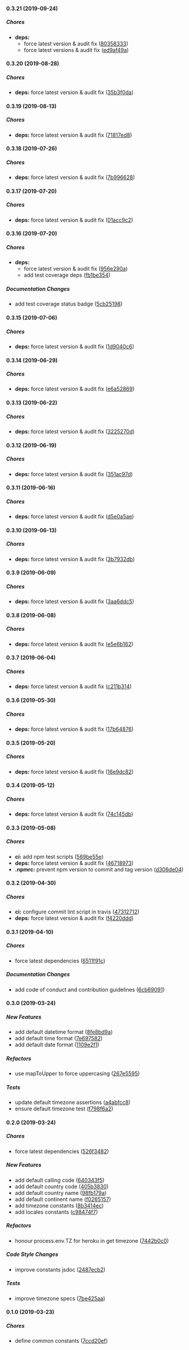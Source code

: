 #### 0.3.21 (2019-09-24)

##### Chores

* **deps:**
  *  force latest version & audit fix ([80358333](https://github.com/lykmapipo/constants/commit/80358333a8dfe4c5dbb09290beab6e1bccce6cb4))
  *  force latest versions & audit fix ([ed9af49a](https://github.com/lykmapipo/constants/commit/ed9af49a6e03689b2d8ef9362b51d51e53ff102f))

#### 0.3.20 (2019-08-28)

##### Chores

* **deps:**  force latest version & audit fix ([35b3f0da](https://github.com/lykmapipo/constants/commit/35b3f0da5ee25c4cec7dbd17b6ecb8a9495b272d))

#### 0.3.19 (2019-08-13)

##### Chores

* **deps:**  force latest version & audit fix ([71817ed8](https://github.com/lykmapipo/constants/commit/71817ed8baaeb1324104534b7f285d4048e2c2e0))

#### 0.3.18 (2019-07-26)

##### Chores

* **deps:**  force latest version & audit fix ([7b996628](https://github.com/lykmapipo/constants/commit/7b996628a685b20af111103bb373f985bc369f89))

#### 0.3.17 (2019-07-20)

##### Chores

* **deps:**  force latest version & audit fix ([01acc9c2](https://github.com/lykmapipo/constants/commit/01acc9c2b64b7fc7e23b469e0d90d65c2adaeac3))

#### 0.3.16 (2019-07-20)

##### Chores

* **deps:**
  *  force latest version & audit fix ([956e290a](https://github.com/lykmapipo/constants/commit/956e290a7ff7dd7f5669713e4021273867b0e995))
  *  add test coverage deps ([fb1be354](https://github.com/lykmapipo/constants/commit/fb1be3545023b26236818a2784b4969ca4fb0aac))

##### Documentation Changes

*  add test coverage status badge ([5cb25198](https://github.com/lykmapipo/constants/commit/5cb25198a11010eed8a3e861c8c1a4f52e1adf57))

#### 0.3.15 (2019-07-06)

##### Chores

* **deps:**  force latest version & audit fix ([1d9040c6](https://github.com/lykmapipo/constants/commit/1d9040c652191b75ee7ea2c6e61b1c732a0d8a11))

#### 0.3.14 (2019-06-29)

##### Chores

* **deps:**  force latest version & audit fix ([e6a52869](https://github.com/lykmapipo/constants/commit/e6a5286944dc3aedcede5c2e6d2b8653397b4ab0))

#### 0.3.13 (2019-06-22)

##### Chores

* **deps:**  force latest version & audit fix ([3225270d](https://github.com/lykmapipo/constants/commit/3225270dde6e12e3144fcfb0a17e46b98d3bbd36))

#### 0.3.12 (2019-06-19)

##### Chores

* **deps:**  force latest version & audit fix ([351ac97d](https://github.com/lykmapipo/constants/commit/351ac97dbe17b1d8a333db670debf72d9659639f))

#### 0.3.11 (2019-06-16)

##### Chores

* **deps:**  force latest version & audit fix ([d5e0a5ae](https://github.com/lykmapipo/constants/commit/d5e0a5ae3da2e8208dfde6d7c51e847191721abd))

#### 0.3.10 (2019-06-13)

##### Chores

* **deps:**  force latest version & audit fix ([3b7932db](https://github.com/lykmapipo/constants/commit/3b7932db18cd5790304a9bcf399e7287fe7d2e90))

#### 0.3.9 (2019-06-09)

##### Chores

* **deps:**  force latest version & audit fix ([3aa6ddc5](https://github.com/lykmapipo/constants/commit/3aa6ddc52a8954c9f92f78118f99a3df423b1b7f))

#### 0.3.8 (2019-06-08)

##### Chores

* **deps:**  force latest version & audit fix ([e5e6b162](https://github.com/lykmapipo/constants/commit/e5e6b16205d9fb751da1dac86c14a9cdfa286a57))

#### 0.3.7 (2019-06-04)

##### Chores

* **deps:**  force latest version & audit fix ([c211b314](https://github.com/lykmapipo/constants/commit/c211b3145c1203dc49de2b049db748ed2a095d3d))

#### 0.3.6 (2019-05-30)

##### Chores

* **deps:**  force latest version & audit fix ([17b64876](https://github.com/lykmapipo/constants/commit/17b64876b290ecfc64206d329ed7e39689d4003b))

#### 0.3.5 (2019-05-20)

##### Chores

* **deps:**  force latest version & audit fix ([16e9dc82](https://github.com/lykmapipo/constants/commit/16e9dc820290947602ffe636320abdce907a74ca))

#### 0.3.4 (2019-05-12)

##### Chores

* **deps:**  force latest version & audit fix ([74c145db](https://github.com/lykmapipo/constants/commit/74c145db99deadcdebbb37be21e8d4b52c3f9463))

#### 0.3.3 (2019-05-08)

##### Chores

* **ci:**  add npm test scripts ([569be55e](https://github.com/lykmapipo/constants/commit/569be55e3fcb3c7cb3e27a21db4ad38ef81d9717))
* **deps:**  force latest version & audit fix ([46718973](https://github.com/lykmapipo/constants/commit/467189732e6acf054a8291f7db40037717e29096))
* **.npmrc:**  prevent npm version to commit and tag version ([d306de04](https://github.com/lykmapipo/constants/commit/d306de04f380d8553a15fb15717b8c7f3d6f9570))

#### 0.3.2 (2019-04-30)

##### Chores

* **ci:**  configure commit lint script in travis ([47312712](https://github.com/lykmapipo/constants/commit/473127120680e3b714121bc581a800254d78141a))
* **deps:**  force latest version & audit fix ([f4220ddd](https://github.com/lykmapipo/constants/commit/f4220ddd61a8bc33f12569c3668fabc3ff218fa3))

#### 0.3.1 (2019-04-10)

##### Chores

*  force latest dependencies ([6511f91c](https://github.com/lykmapipo/constants/commit/6511f91c333fbbfc8c59a6482244e7f331c59523))

##### Documentation Changes

*  add code of conduct and contribution guidelines ([6cb69091](https://github.com/lykmapipo/constants/commit/6cb69091c97030ae1da5ea1a2fb0720ff4f84372))

#### 0.3.0 (2019-03-24)

##### New Features

*  add default datetime format ([8fe8bd9a](https://github.com/lykmapipo/constants/commit/8fe8bd9adf2bd87e4d51d00d84e43bf6fcf3f3a7))
*  add default time format ([7e697582](https://github.com/lykmapipo/constants/commit/7e69758289dd7474313c4268e0cfb4b60bac252f))
*  add default date format ([1109e2f1](https://github.com/lykmapipo/constants/commit/1109e2f156179dab8077d9c57a5b71f269305a77))

##### Refactors

*  use mapToUpper to force uppercasing ([267e5595](https://github.com/lykmapipo/constants/commit/267e5595e5ea5d9639fc4f71f67415d373775234))

##### Tests

*  update default timezone assertions ([a4abfcc8](https://github.com/lykmapipo/constants/commit/a4abfcc82fe95c48060228434df0c92c4f70b33e))
*  ensure default timezone test ([f798f6a2](https://github.com/lykmapipo/constants/commit/f798f6a2ee6118bd53cfd460891fbc793b759f92))

#### 0.2.0 (2019-03-24)

##### Chores

*  force latest dependencies ([526f3482](https://github.com/lykmapipo/constants/commit/526f34825fd5ee310ee7363c0f4f0a281eb8e34b))

##### New Features

*  add default calling code ([640343f5](https://github.com/lykmapipo/constants/commit/640343f584958ee57dbaa70a8934cc50009ddc8c))
*  add default country code ([405b3830](https://github.com/lykmapipo/constants/commit/405b38305521a38682365e7de1dc03aec963e3ec))
*  add default country name ([98fb179a](https://github.com/lykmapipo/constants/commit/98fb179a077455cf3fa32ba5c4dcb84679d6ba78))
*  add default continent name ([f0265157](https://github.com/lykmapipo/constants/commit/f026515747fc1b46298bc6eb49c8098d95acd507))
*  add timezone constants ([8b3414ec](https://github.com/lykmapipo/constants/commit/8b3414ec27e0e019a67fe1ef64afbab2d44f8f88))
*  add locales constants ([c98474f7](https://github.com/lykmapipo/constants/commit/c98474f7e5edcba28ebd4d5018349dd0d221903e))

##### Refactors

*  honour process.env.TZ for heroku in get timezone ([7442b0c0](https://github.com/lykmapipo/constants/commit/7442b0c0e4f493df65c523c2ecdb3421caea93e6))

##### Code Style Changes

*  improve constants jsdoc ([2487ecb2](https://github.com/lykmapipo/constants/commit/2487ecb284ec27516d5cc45a2982f6dc814ac7c4))

##### Tests

*  improve timezone specs ([7be425aa](https://github.com/lykmapipo/constants/commit/7be425aa15d3b710935b51492d7058bba44386fe))

#### 0.1.0 (2019-03-23)

##### Chores

*  define common constants ([7ccd20ef](https://github.com/lykmapipo/constants/commit/7ccd20efb394780cd30fb168bbf4343b61446834))

